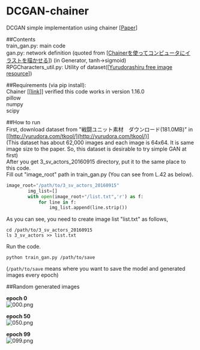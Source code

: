 # DCGAN-chainer
DCGAN simple implementation using chainer [[Paper](https://arxiv.org/abs/1511.06434)]  

##Contents  
train_gan.py: main code  
gan.py: network definition (quoted from [[Chainerを使ってコンピュータにイラストを描かせる](http://qiita.com/rezoolab/items/5cc96b6d31153e0c86bc)]) (in Generator, tanh->sigmoid)  
RPGCharacters_util.py: Utility of dataset([[Yurudorashiru free image resource](http://yurudora.com/tkool/)])  

##Requirements (via pip install):  
Chainer [[[link](http://chainer.org/)]] verified this code works in version 1.16.0   
pillow  
numpy  
scipy    

##How to run   
First, download dataset from "戦闘ユニット素材　ダウンロード(181.0MB)" in [[http://yurudora.com/tkool/](http://yurudora.com/tkool/)]  
(This dataset has about 62,000 images and each image is 64x64. It is same image size to the paper. So, this dataset is desirable to try simple GAN at first)    
After you get 3_sv_actors_20160915 directory, put it to the same place to this code.  
Fill out "image_root" path in train_gan.py (You can see from L.42 as below).  
```python  
image_root="/path/to/3_sv_actors_20160915"  
        img_list=[]  
        with open(image_root+"/list.txt",'r') as f:  
            for line in f:  
                img_list.append(line.strip())  
```  
As you can see, you need to create image list "list.txt" as follows,  
```   
cd /path/to/3_sv_actors_20160915  
ls 3_sv_actors >> list.txt  
``` 
Run the code.
```    
python train_gan.py /path/to/save  
```  
(`/path/to/save` means where you want to save the model and generated images every epoch)  

##Random generated images  

**epoch 0**  
![000.png](https://github.com/SeitaroShinagawa/DCGAN-chainer/blob/master/images/000.png "epoch 0")  

**epoch 50**  
![050.png](https://github.com/SeitaroShinagawa/DCGAN-chainer/blob/master/images/050.png "epoch 50")  

**epoch 99**  
![099.png](https://github.com/SeitaroShinagawa/DCGAN-chainer/blob/master/images/099.png "epoch 99")  



